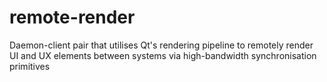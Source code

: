 # remote-render
Daemon-client pair that utilises Qt's rendering pipeline to remotely render UI and UX elements between systems via high-bandwidth synchronisation primitives
